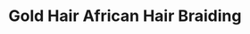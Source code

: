 ---
title: "Gold Hair African Hair Braiding"
url: /norristown/gold-hair-african-hair-braiding/
shop: hairdresser
---